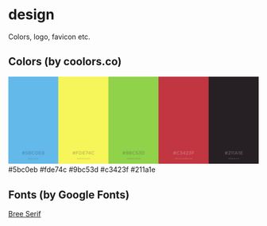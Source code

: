 # design
Colors, logo, favicon etc.

## Colors (by coolors.co)

[![](https://raw.githubusercontent.com/happywords/design/master/colors.png)](https://coolors.co/5bc0eb-fde74c-9bc53d-c3423f-211a1e)
#5bc0eb #fde74c #9bc53d #c3423f #211a1e

## Fonts (by Google Fonts)

[Bree Serif](https://fonts.google.com/specimen/Bree+Serif)
